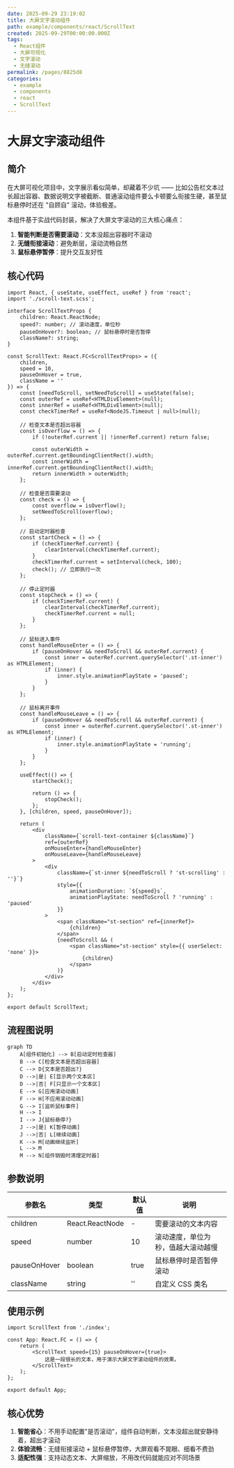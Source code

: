 ```yaml
---
date: 2025-09-29 23:19:02
title: 大屏文字滚动组件
path: example/components/react/ScrollText
created: 2025-09-29T00:00:00.000Z
tags:
  - React组件
  - 大屏可视化
  - 文字滚动
  - 无缝滚动
permalink: /pages/8825d8
categories:
  - example
  - components
  - react
  - ScrollText
---
```


# 大屏文字滚动组件

## 简介

在大屏可视化项目中，文字展示看似简单，却藏着不少坑 —— 比如公告栏文本过长超出容器、数据说明文字被截断、普通滚动组件要么卡顿要么衔接生硬，甚至鼠标悬停时还在 "自顾自" 滚动，体验极差。

本组件基于实战代码封装，解决了大屏文字滚动的三大核心痛点：

1. **智能判断是否需要滚动**：文本没超出容器时不滚动
2. **无缝衔接滚动**：避免断层，滚动流畅自然
3. **鼠标悬停暂停**：提升交互友好性

## 核心代码

```tsx
import React, { useState, useEffect, useRef } from 'react';
import './scroll-text.scss';

interface ScrollTextProps {
	children: React.ReactNode;
	speed?: number; // 滚动速度，单位秒
	pauseOnHover?: boolean; // 鼠标悬停时是否暂停
	className?: string;
}

const ScrollText: React.FC<ScrollTextProps> = ({
	children,
	speed = 10,
	pauseOnHover = true,
	className = ''
}) => {
	const [needToScroll, setNeedToScroll] = useState(false);
	const outerRef = useRef<HTMLDivElement>(null);
	const innerRef = useRef<HTMLDivElement>(null);
	const checkTimerRef = useRef<NodeJS.Timeout | null>(null);

	// 检查文本是否超出容器
	const isOverflow = () => {
		if (!outerRef.current || !innerRef.current) return false;

		const outerWidth = outerRef.current.getBoundingClientRect().width;
		const innerWidth = innerRef.current.getBoundingClientRect().width;
		return innerWidth > outerWidth;
	};

	// 检查是否需要滚动
	const check = () => {
		const overflow = isOverflow();
		setNeedToScroll(overflow);
	};

	// 启动定时器检查
	const startCheck = () => {
		if (checkTimerRef.current) {
			clearInterval(checkTimerRef.current);
		}
		checkTimerRef.current = setInterval(check, 100);
		check(); // 立即执行一次
	};

	// 停止定时器
	const stopCheck = () => {
		if (checkTimerRef.current) {
			clearInterval(checkTimerRef.current);
			checkTimerRef.current = null;
		}
	};

	// 鼠标进入事件
	const handleMouseEnter = () => {
		if (pauseOnHover && needToScroll && outerRef.current) {
			const inner = outerRef.current.querySelector('.st-inner') as HTMLElement;
			if (inner) {
				inner.style.animationPlayState = 'paused';
			}
		}
	};

	// 鼠标离开事件
	const handleMouseLeave = () => {
		if (pauseOnHover && needToScroll && outerRef.current) {
			const inner = outerRef.current.querySelector('.st-inner') as HTMLElement;
			if (inner) {
				inner.style.animationPlayState = 'running';
			}
		}
	};

	useEffect(() => {
		startCheck();

		return () => {
			stopCheck();
		};
	}, [children, speed, pauseOnHover]);

	return (
		<div
			className={`scroll-text-container ${className}`}
			ref={outerRef}
			onMouseEnter={handleMouseEnter}
			onMouseLeave={handleMouseLeave}
		>
			<div
				className={`st-inner ${needToScroll ? 'st-scrolling' : ''}`}
				style={{
					animationDuration: `${speed}s`,
					animationPlayState: needToScroll ? 'running' : 'paused'
				}}
			>
				<span className="st-section" ref={innerRef}>
					{children}
				</span>
				{needToScroll && (
					<span className="st-section" style={{ userSelect: 'none' }}>
						{children}
					</span>
				)}
			</div>
		</div>
	);
};

export default ScrollText;
```

## 流程图说明

```mermaid
graph TD
    A[组件初始化] --> B[启动定时检查器]
    B --> C[检查文本是否超出容器]
    C --> D{文本是否超出?}
    D -->|是| E[显示两个文本区]
    D -->|否| F[只显示一个文本区]
    E --> G[应用滚动动画]
    F --> H[不应用滚动动画]
    G --> I[监听鼠标事件]
    H --> I
    I --> J{鼠标悬停?}
    J -->|是| K[暂停动画]
    J -->|否| L[继续动画]
    K --> M[动画继续监听]
    L --> M
    M --> N[组件销毁时清理定时器]
```

## 参数说明

| 参数名       | 类型            | 默认值 | 说明                               |
| ------------ | --------------- | ------ | ---------------------------------- |
| children     | React.ReactNode | -      | 需要滚动的文本内容                 |
| speed        | number          | 10     | 滚动速度，单位为秒，值越大滚动越慢 |
| pauseOnHover | boolean         | true   | 鼠标悬停时是否暂停滚动             |
| className    | string          | ''     | 自定义 CSS 类名                    |

## 使用示例

```tsx
import ScrollText from './index';

const App: React.FC = () => {
	return (
		<ScrollText speed={15} pauseOnHover={true}>
			这是一段很长的文本，用于演示大屏文字滚动组件的效果。
		</ScrollText>
	);
};

export default App;
```

## 核心优势

1. **智能省心**：不用手动配置"是否滚动"，组件自动判断，文本没超出就安静待着，超出才滚动
2. **体验流畅**：无缝衔接滚动 + 鼠标悬停暂停，大屏观看不晃眼、细看不费劲
3. **适配性强**：支持动态文本、大屏缩放，不用改代码就能应对不同场景
